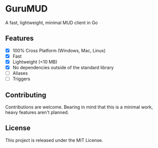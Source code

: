 # GuruMUD
A fast, lightweight, minimal MUD client in Go

## Features

- [x] 100% Cross Platform (Windows, Mac, Linux)
- [x] Fast
- [x] Lightweight (<10 MB)
- [x] No dependencies outside of the standard library
- [ ] Aliases
- [ ] Triggers

## Contributing

Contributions are welcome. Bearing in mind that this is a minimal work, heavy features aren't planned.

## License

This project is released under the MIT License.
